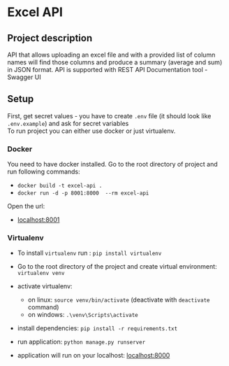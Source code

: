 # **Excel API**

## Project description
API that allows uploading an excel file and with a provided list of column names will find those columns and produce a summary (average and sum) in JSON format. API is supported with REST API Documentation tool - Swagger UI  
## Setup
First, get secret values - you have to create `.env` file (it should look like `.env.example`) and ask for secret variables \
To run project you can either use docker or just virtualenv. 

### Docker
You need to have docker installed. Go to the root directory of project and run following commands:
* ```docker build -t excel-api .``` 
* ``docker run -d -p 8001:8000  --rm excel-api`` 

Open the url:
* [localhost:8001](http://localhost:8001)
### Virtualenv 
* To install `virtualenv` run : ``pip install virtualenv``
* Go to the root directory of the project and create virtual environment: ``virtualenv venv``
* activate virtualenv:
    * on linux: `source venv/bin/activate` (deactivate with `deactivate` command)
    * on windows: `.\venv\Scripts\activate`
    
* install dependencies: `pip install -r requirements.txt`
* run application: `python manage.py runserver`
* application will run on your localhost: [localhost:8000](http://localhost:8000)